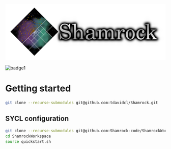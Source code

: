 <img alt="text" src="doc/shamrock-doc/src/images/no_background_nocolor.png" width="600">


![badge1](https://github.com/tdavidcl/Shamrock/actions/workflows/main.yml/badge.svg?branch=main)

# Getting started

```bash
git clone --recurse-submodules git@github.com:tdavidcl/Shamrock.git
```

## SYCL configuration

```bash
git clone --recurse-submodules git@github.com:Shamrock-code/ShamrockWorkspace.git
cd ShamrockWorkspace
source quickstart.sh
```


